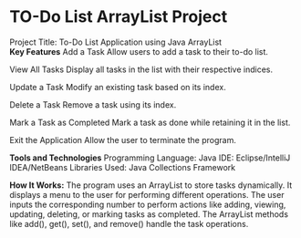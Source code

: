 # TO-Do List ArrayList Project
 Project Title: To-Do List Application using Java ArrayList<br>
**Key Features**
Add a Task
Allow users to add a task to their to-do list.

View All Tasks
Display all tasks in the list with their respective indices.

Update a Task
Modify an existing task based on its index.

Delete a Task
Remove a task using its index.

Mark a Task as Completed
Mark a task as done while retaining it in the list.

Exit the Application
Allow the user to terminate the program.

**Tools and Technologies**
Programming Language: Java
IDE: Eclipse/IntelliJ IDEA/NetBeans
Libraries Used: Java Collections Framework

**How It Works:**
The program uses an ArrayList to store tasks dynamically.
It displays a menu to the user for performing different operations.
The user inputs the corresponding number to perform actions like adding, viewing, updating, deleting, or marking tasks as completed.
The ArrayList methods like add(), get(), set(), and remove() handle the task operations.
